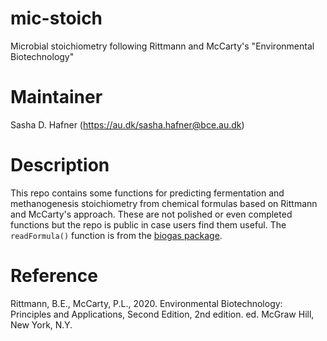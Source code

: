# mic-stoich
Microbial stoichiometry following Rittmann and McCarty's "Environmental Biotechnology"

# Maintainer
Sasha D. Hafner (https://au.dk/sasha.hafner@bce.au.dk)

# Description
This repo contains some functions for predicting fermentation and methanogenesis stoichiometry from chemical formulas based on Rittmann and McCarty's approach.
These are not polished or even completed functions but the repo is public in case users find them useful.
The `readFormula()` function is from the [biogas package](https://github.com/sashahafner/biogas).

# Reference
Rittmann, B.E., McCarty, P.L., 2020. Environmental Biotechnology: Principles and Applications, Second Edition, 2nd edition. ed. McGraw Hill, New York, N.Y.

